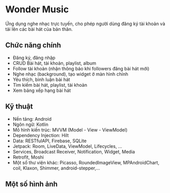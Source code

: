 # Wonder Music

Ứng dụng nghe nhạc trực tuyến, cho phép người dùng đăng ký tài khoản và tải lên các bài hát của bản thân.

## Chức năng chính

- Đăng ký, đăng nhập
- CRUD Bài hát, tài khoản, playlist, album
- Follow tài khoản (nhận thông báo khi followers đăng bài hát mới)
- Nghe nhạc (background), tạo widget ở màn hình chính
- Yêu thích, bình luận bài hát
- Tìm kiếm bài hát, playlist, tài khoản
- Xem bảng xếp hạng bài hát

## Kỹ thuật

- Nền tảng: Android
- Ngôn ngữ: Kotlin
- Mô hình kiến trúc: MVVM (Model - View - ViewModel)
- Dependency Injection: Hilt
- Data: RESTfulAPI, Firebase, SQLite
- Jetpack: Room, LiveData, ViewModel, Lifecycles, ...
- Services, Broadcast Receiver, Notification, Widget, Media
- Retrofit, Moshi
- Một số thư viện khác: Picasso, RoundedImageView, MPAndroidChart, coil, Klaxon, Shimmer, android-stepper,...

## Một số hình ảnh

![]()
